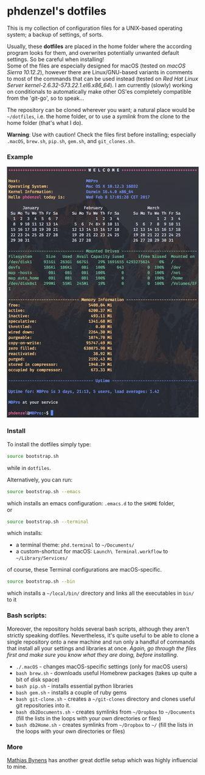# phdenzel's dotfiles

This is my collection of configuration files for a UNIX-based operating system; a backup of settings, of sorts.
  
Usually, these **dotfiles** are placed in the home folder where the according program looks for them, and overwrites potentially unwanted default settings. So be careful when installing!  
Some of the files are especially designed for macOS (tested on *macOS Sierra 10.12.2*), however there are Linux/GNU-based variants in comments to most of the commands that can be used instead (tested on *Red Hat Linux Server kernel-2.6.32-573.22.1.el6.x86_64*). I am currently (slowly) working on conditionals to automatically make other OS'es completely compatible from the 'git-go', so to speak...
  
The repository can be cloned wherever you want; a natural place would be `~/dotfiles`, i.e. the home folder, or to use a *symlink* from the clone to the home folder (that's what I do).

**Warning**: Use with caution! Check the files first before installing; especially `.macOS`, `brew.sh`, `pip.sh`, `gem.sh`, and `git_clones.sh`.

### Example
![Screenshot of my shell prompt](screenshot.png)
  
### Install

To install the dotfiles simply type:

```bash
source bootstrap.sh
```
while in `dotfiles`.

Alternatively, you can run:

```bash
source bootstrap.sh --emacs
```

which installs an emacs configuration: `.emacs.d` to the `$HOME` folder,   
or

```bash
source bootstrap.sh --terminal
```

which installs:

* a terminal theme: `phd.terminal` to `~/Documents/`
* a custom-shortcut for macOS: `Launch\ Terminal.workflow` to `~/Library/Services/`

of course, these Terminal configurations are macOS-specific.
 
```bash
source bootstrap.sh --bin
```
which installs a `~/local/bin/` directory and links all the executables
in `bin/` to it   
 
 
### Bash scripts:
Moreover, the repository holds several bash scripts, although they aren't strictly speaking dotfiles. Nevertheless, it's quite useful to be able to clone a single repository onto a new machine and run only a handful of commands that install all your settings and libraries at once.
*Again, go through the files first and make sure you know what they are doing, before installing*.

* `./.macOS` - changes macOS-specific settings (only for macOS users)
* `bash brew.sh` - downloads useful Homebrew packages (takes up quite a bit of disk space)
* `bash pip.sh` - installs essential python libraries
* `bash gem.sh` - installs a couple of ruby gems
* `bash git-clone.sh` - creates a `~/git-clones` directory and clones useful git repositories into it.
* `bash db2Documents.sh` - creates symlinks from `~/Dropbox` to `~/Documents` (fill the lists in the loops with your own directories or files)
* `bash db2Home.sh` - creates symlinks from `~/Dropbox` to `~/` (fill the lists in the loops with your own directories or files)

### More
[Mathias Bynens](https://github.com/mathiasbynens/dotfiles) has another great dotfile setup which was highly influencial to mine.
